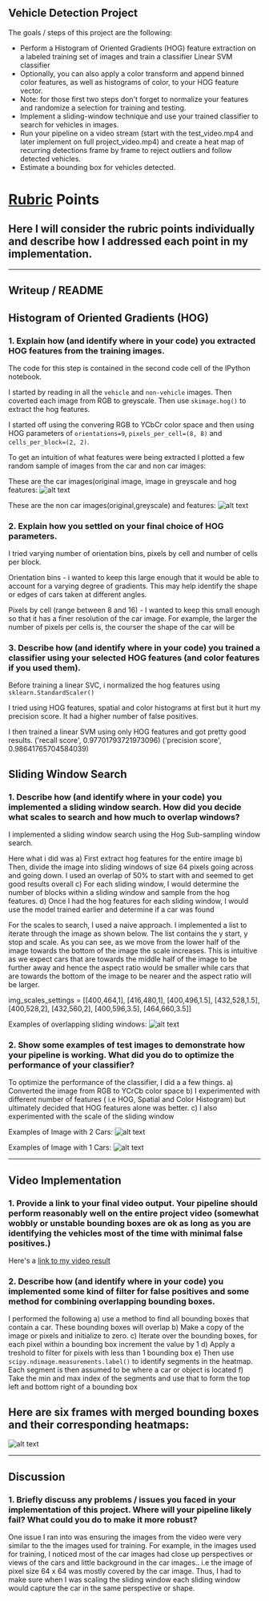 ## Vehicle Detection Project

The goals / steps of this project are the following:

- Perform a Histogram of Oriented Gradients (HOG) feature extraction on a labeled training set of images and train a classifier Linear SVM classifier
- Optionally, you can also apply a color transform and append binned color features, as well as histograms of color, to your HOG feature vector.
- Note: for those first two steps don't forget to normalize your features and randomize a selection for training and testing.
- Implement a sliding-window technique and use your trained classifier to search for vehicles in images.
- Run your pipeline on a video stream (start with the test_video.mp4 and later implement on full project_video.mp4) and create a heat map of recurring detections frame by frame to reject outliers and follow detected vehicles.
- Estimate a bounding box for vehicles detected.

# [Rubric](https://review.udacity.com/#!/rubrics/513/view) Points

## Here I will consider the rubric points individually and describe how I addressed each point in my implementation.

--------------------------------------------------------------------------------

## Writeup / README

## Histogram of Oriented Gradients (HOG)

### 1\. Explain how (and identify where in your code) you extracted HOG features from the training images.

The code for this step is contained in the second code cell of the IPython notebook.

I started by reading in all the `vehicle` and `non-vehicle` images. Then coverted each image from RGB to greyscale. Then use `skimage.hog()` to extract the hog features.

I started off using the convering RGB to YCbCr color space and then using HOG parameters of `orientations=9`, `pixels_per_cell=(8, 8)` and `cells_per_block=(2, 2)`.

To get an intuition of what features were being extracted I plotted a few random sample of images from the car and non car images:

These are the car images(original image, image in greyscale and hog features: ![alt text][image8]

These are the non car images(original,greyscale) and features: ![alt text][image9]

### 2\. Explain how you settled on your final choice of HOG parameters.

I tried varying number of orientation bins, pixels by cell and number of cells per block.

Orientation bins - i wanted to keep this large enough that it would be able to account for a varying degree of gradients. This may help identify the shape or edges of cars taken at different angles.

Pixels by cell (range between 8 and 16) - I wanted to keep this small enough so that it has a finer resolution of the car image. For example, the larger the number of pixels per cells is, the courser the shape of the car will be

### 3\. Describe how (and identify where in your code) you trained a classifier using your selected HOG features (and color features if you used them).

Before training a linear SVC, i normalized the hog features using `sklearn.StandardScaler()`

I tried using HOG features, spatial and color histograms at first but it hurt my precision score. It had a higher number of false positives.

I then trained a linear SVM using only HOG features and got pretty good results. ('recall score', 0.97701793721973096) ('precision score', 0.98641765704584039)

## Sliding Window Search

### 1\. Describe how (and identify where in your code) you implemented a sliding window search. How did you decide what scales to search and how much to overlap windows?

I implemented a sliding window search using the Hog Sub-sampling window search.

Here what i did was a) First extract hog features for the entire image b) Then, divide the image into sliding windows of size 64 pixels going across and going down. I used an overlap of 50% to start with and seemed to get good results overall c) For each sliding window, I would determine the number of blocks within a sliding window and sample from the hog features. d) Once I had the hog features for each sliding window, I would use the model trained earlier and determine if a car was found

For the scales to search, I used a naive approach. I implemented a list to iterate through the image as shown below. The list contains the y start, y stop and scale. As you can see, as we move from the lower half of the image towards the bottom of the image the scale increases. This is intuitive as we expect cars that are towards the middle half of the image to be further away and hence the aspect ratio would be smaller while cars that are towards the bottom of the image to be nearer and the aspect ratio will be larger.

img_scales_settings = [[400,464,1], [416,480,1], [400,496,1.5], [432,528,1.5], [400,528,2], [432,560,2], [400,596,3.5], [464,660,3.5]]

Examples of overlapping sliding windows: ![alt text][image11]

### 2\. Show some examples of test images to demonstrate how your pipeline is working. What did you do to optimize the performance of your classifier?

To optimize the performance of the classifier, I did a a few things. a) Converted the image from RGB to YCrCb color space b) I experimented with different number of features ( i.e HOG, Spatial and Color Histogram) but ultimately decided that HOG features alone was better. c) I also experimented with the scale of the sliding window

Examples of Image with 2 Cars: ![alt text][image11]

Examples of Image with 1 Cars: ![alt text][image12]

--------------------------------------------------------------------------------

## Video Implementation

### 1\. Provide a link to your final video output. Your pipeline should perform reasonably well on the entire project video (somewhat wobbly or unstable bounding boxes are ok as long as you are identifying the vehicles most of the time with minimal false positives.)

Here's a [link to my video result][image13]

### 2\. Describe how (and identify where in your code) you implemented some kind of filter for false positives and some method for combining overlapping bounding boxes.

I performed the following a) use a method to find all bounding boxes that contain a car. These bounding boxes will overlap b) Make a copy of the image or pixels and initialize to zero. c) Iterate over the bounding boxes, for each pixel within a bounding box increment the value by 1 d) Apply a treshold to filter for pixels with less than 1 bounding box e) Then use `scipy.ndimage.measurements.label()` to identify segments in the heatmap. Each segment is then assumed to be where a car or object is located f) Take the min and max index of the segments and use that to form the top left and bottom right of a bounding box

## Here are six frames with merged bounding boxes and their corresponding heatmaps:

![alt text][image10]

--------------------------------------------------------------------------------

## Discussion

### 1\. Briefly discuss any problems / issues you faced in your implementation of this project. Where will your pipeline likely fail? What could you do to make it more robust?

One issue I ran into was ensuring the images from the video were very similar to the the images used for training. For example, in the images used for training, I noticed most of the car images had close up perspectives or views of the cars and little background in the car images.. i.e the image of pixel size 64 x 64 was mostly covered by the car image. Thus, I had to make sure when I was scaling the sliding window each sliding window would capture the car in the same perspective or shape.

[//]: # "Image References"
[image1]: ./examples/car_not_car.png
[image10]: ./examples/test_img_bbox_heatmap.png
[image11]: ./examples/sliding_window_examples.png
[image12]: ./examples/sliding_window_examples2.png
[image13]: ./test_video_out.mp4
[image2]: ./examples/HOG_example.jpg
[image3]: ./examples/sliding_windows.jpg
[image4]: ./examples/sliding_window.jpg
[image5]: ./examples/bboxes_and_heat.png
[image6]: ./examples/labels_map.png
[image7]: ./examples/output_bboxes.png
[image8]: ./examples/car_img_hog_features1.png
[image9]: ./examples/non_car_img_hog_features1.png
[video1]: ./project_video.mp4
